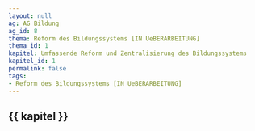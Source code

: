 ```yaml
---
layout: null
ag: AG Bildung
ag_id: 8
thema: Reform des Bildungssystems [IN UeBERARBEITUNG]
thema_id: 1
kapitel: Umfassende Reform und Zentralisierung des Bildungssystems
kapitel_id: 1
permalink: false
tags:
- Reform des Bildungssystems [IN UeBERARBEITUNG]
---
```


## {{ kapitel }}
